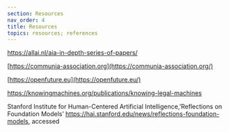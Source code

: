 ```yaml
---
section: Resources
nav_order: 4
title: Resources
topics: resources; references
---
```




https://allai.nl/aia-in-depth-series-of-papers/ 

[https://communia-association.org](https://communia-association.org/)

[https://openfuture.eu](https://openfuture.eu/) 

https://knowingmachines.org/publications/knowing-legal-machines 

 Stanford Institute for Human-Centered Artificial Intelligence,’Reflections on Foundation Models’ <https://hai.stanford.edu/news/reflections-foundation-models>, accessed
